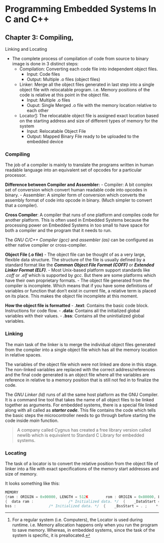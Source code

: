 # Programming Embedded Systems In C and C++

## Chapter 3: Compiling,
Linking and Locating

- The complete process of compilation of code from source to binary
image is done in 3 distinct steps:
    - Compilation: Converting each code file into independent object
    files.
        - Input: Code files
        - Output: Multiple .o files (object files)
    - Linker: Merge all the object files generated in last step into a
    single object file with relocatable program. i.e. Memory positions of
    the code is relative at this point in the object file.
        - Input: Multiple .o files
        - Ouput: Single Merged .o file with the memory location relative to
        each other
    - Locator[1](about:blank#fn1): The relocatable object file is
    assigned exact location based on the starting address and size of
    different types of memory for the system
        - Input: Relocatable Object File
        - Output: Mapped Binary File ready to be uploaded to the embedded
        device

### Compiling

The job of a compiler is mainly to translate the programs written in
human readable language into an equivalent set of opcodes for a
particular processor.

**Difference between Compiler and Assembler:** -
Compiler: A bit complex set of conversion which convert human readable
code into opcodes in binary. - Assembler: A simpler form of conversion
which converts the assembly format of code into opcode in binary. (Much
simpler to convert that a compiler).

**Cross Compiler**: A compiler that runs of one platform
and compiles code for another platform. This is often used in Embedded
Systems because the processing power on Embedded Systems in too small to
have space for both a compiler and the program that it needs to run.

The *GNU C/C++ Compiler (gcc)* and *assembler (as)* can
be configured as either native compiler or cross-compiler.

**Object File (.o file)** - The object file can be
thought of as a very large, flexible data structure. The structure of
the file is usually defined by a standard format like the
***Common Object File Format (COFF)*** or
***Extended Linker Format (ELF)***. - Most
Unix-based platform support standards like *.coff* or
*.elf* which is supported by *gcc*. But there are some
platforms which have their own proprietary formats. - The object file
generated from the compiler is incomplete. Which means that if you have
some definitions of variables or function that don’t exist in current
file, a relative term is placed on its place. This makes the object file
incomplete at this moment.

**How the object file is formatted** -
**.text**: Contains the basic code block. Instructions for
code flow. - **.data**: Contains all the initialized global
variables with their values. - **.bss**: Contains all the
uninitialized global variables.

### Linking

The main task of the linker is to merge the individual object files
generated from the compiler into a single object file which has all the
memory location in relative spaces.

The variables of the object file which were not linked are done in
this stage. The non-linked variables are replaced with the correct
address/references and the final code generated is an object file where
all the variables are reference in relative to a memory position that is
still not fed in to finalize the code.

The *GNU Linker (ld)* runs of all the same host platform as
the GNU Compiler. It is a command line tool that takes the name of all
object files to be linked together as arguments. For embedded systems,
there is a special file linked along with all called as
***starter code***. This file contains the code
which tells the basic steps the microcontroller needs to go through
before starting the code inside *main* function.

> A company called Cygnus has created a free library version
called newlib which is equivalent to Standard
C Library for embedded systems.
> 

### Locating

The task of a locator is to convert the relative position from the
object file of linker into a file with exact specifications of the
memory start addresses and size of memory.

It looks something like this:

```cpp
MEMORY
{ram : ORIGIN = 0x00000, LENGTH = 512K        rom : ORIGIN = 0x80000, LENGTH = 512K}SECTIONS
{  data ram :                /* Initialized data. */  {    _DataStart = . ;    *(.data)      _DataEnd = . ;  } >rom
bss :               /* Initialized data. */  {    _BssStart = . ;    *(.bss)      _BssEnd = . ;  }  _BottomOfHeap = . ;               /* The heap starts here. */  _TopOfStack = 0x80000 ;           /* The stack ends here. */  text rom :                        /* The actual instructions. */  {    *(.text)  }}
```

---

1. For a regular system (i.e. Computers), the Locator is
used during runtime. i.e. Memory allocation happens only when you run
the program to save memory. Whereas, in embedded systems, since the task
of the system is specific, it is preallocated.[↩︎](about:blank#fnref1)